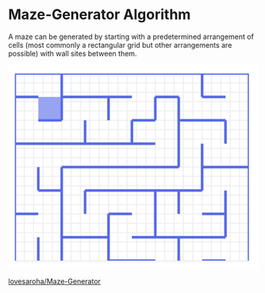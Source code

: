 # Maze-Generator Algorithm
A maze can be generated by starting with a predetermined arrangement of cells (most commonly a rectangular grid but other arrangements are possible) with wall sites between them.

![image](https://raw.githubusercontent.com/lovesaroha/gimages/main/35.png)

[lovesaroha/Maze-Generator](https://js.lovesaroha.com/Maze-Generator)